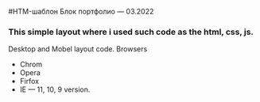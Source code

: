 #HTM-шаблон Блок портфолио — 03.2022
### This simple layout where i used such code as the html, css, js.

Desktop and Mobel layout code.
Browsers
- Chrom
- Opera
- Firfox
- IE — 11, 10, 9 version.

